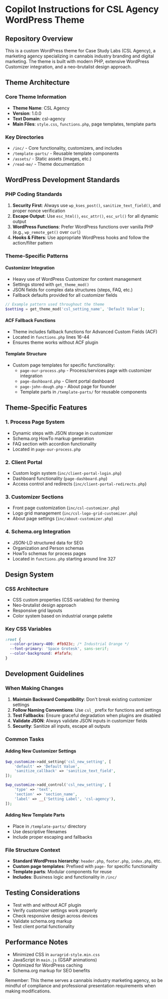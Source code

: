 # Copilot Instructions for CSL Agency WordPress Theme

## Repository Overview

This is a custom WordPress theme for Case Study Labs (CSL Agency), a marketing agency specializing in cannabis industry branding and digital marketing. The theme is built with modern PHP, extensive WordPress Customizer integration, and a neo-brutalist design approach.

## Theme Architecture

### Core Theme Information
- **Theme Name**: CSL Agency
- **Version**: 1.0.0
- **Text Domain**: csl-agency
- **Main Files**: `style.css`, `functions.php`, page templates, template parts

### Key Directories
- `/inc/` - Core functionality, customizers, and includes
- `/template-parts/` - Reusable template components
- `/assets/` - Static assets (images, etc.)
- `/read-me/` - Theme documentation

## WordPress Development Standards

### PHP Coding Standards
1. **Security First**: Always use `wp_kses_post()`, `sanitize_text_field()`, and proper nonce verification
2. **Escape Output**: Use `esc_html()`, `esc_attr()`, `esc_url()` for all dynamic output
3. **WordPress Functions**: Prefer WordPress functions over vanilla PHP (e.g., `wp_remote_get()` over `curl`)
4. **Hooks & Filters**: Use appropriate WordPress hooks and follow the action/filter pattern

### Theme-Specific Patterns

#### Customizer Integration
- Heavy use of WordPress Customizer for content management
- Settings stored with `get_theme_mod()` 
- JSON fields for complex data structures (steps, FAQ, etc.)
- Fallback defaults provided for all customizer fields

```php
// Example pattern used throughout the theme
$setting = get_theme_mod('csl_setting_name', 'Default Value');
```

#### ACF Fallback Functions
- Theme includes fallback functions for Advanced Custom Fields (ACF)
- Located in `functions.php` lines 16-44
- Ensures theme works without ACF plugin

#### Template Structure
- Custom page templates for specific functionality:
  - `page-our-process.php` - Process/services page with customizer integration
  - `page-dashboard.php` - Client portal dashboard
  - `page-john-dough.php` - About page for founder
  - Template parts in `/template-parts/` for reusable components

## Theme-Specific Features

### 1. Process Page System
- Dynamic steps with JSON storage in customizer
- Schema.org HowTo markup generation
- FAQ section with accordion functionality
- Located in `page-our-process.php`

### 2. Client Portal
- Custom login system (`inc/client-portal-login.php`)
- Dashboard functionality (`page-dashboard.php`)
- Access control and redirects (`inc/client-portal-redirects.php`)

### 3. Customizer Sections
- Front page customization (`inc/csl-customizer.php`)
- Logo grid management (`inc/csl-logo-grid-customizer.php`)
- About page settings (`inc/about-customizer.php`)

### 4. Schema.org Integration
- JSON-LD structured data for SEO
- Organization and Person schemas
- HowTo schemas for process pages
- Located in `functions.php` starting around line 327

## Design System

### CSS Architecture
- CSS custom properties (CSS variables) for theming
- Neo-brutalist design approach
- Responsive grid layouts
- Color system based on industrial orange palette

### Key CSS Variables
```css
:root {
  --color-primary-400: #fb923c; /* Industrial Orange */
  --font-primary: 'Space Grotesk', sans-serif;
  --color-background: #fafafa;
}
```

## Development Guidelines

### When Making Changes
1. **Maintain Backward Compatibility**: Don't break existing customizer settings
2. **Follow Naming Conventions**: Use `csl_` prefix for functions and settings
3. **Test Fallbacks**: Ensure graceful degradation when plugins are disabled
4. **Validate JSON**: Always validate JSON inputs in customizer fields
5. **Security**: Sanitize all inputs, escape all outputs

### Common Tasks

#### Adding New Customizer Settings
```php
$wp_customize->add_setting('csl_new_setting', [
    'default' => 'Default Value',
    'sanitize_callback' => 'sanitize_text_field',
]);

$wp_customize->add_control('csl_new_setting', [
    'type' => 'text',
    'section' => 'section_name',
    'label' => __('Setting Label', 'csl-agency'),
]);
```

#### Adding New Template Parts
- Place in `/template-parts/` directory
- Use descriptive filenames
- Include proper escaping and fallbacks

### File Structure Context
- **Standard WordPress hierarchy**: `header.php`, `footer.php`, `index.php`, etc.
- **Custom page templates**: Prefixed with `page-` for specific functionality
- **Template parts**: Modular components for reuse
- **Includes**: Business logic and functionality in `/inc/`

## Testing Considerations
- Test with and without ACF plugin
- Verify customizer settings work properly
- Check responsive design across devices
- Validate schema.org markup
- Test client portal functionality

## Performance Notes
- Minimized CSS in `auragrid-style.min.css`
- JavaScript in `main.js` (GSAP animations)
- Optimized for WordPress caching
- Schema.org markup for SEO benefits

Remember: This theme serves a cannabis industry marketing agency, so be mindful of compliance and professional presentation requirements when making modifications.